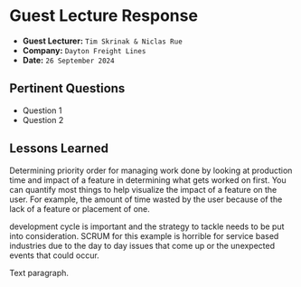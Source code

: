 # Guest Lecture Response

- **Guest Lecturer:** `Tim Skrinak & Niclas Rue`
- **Company:** `Dayton Freight Lines`
- **Date:** `26 September 2024`

## Pertinent Questions

- Question 1
- Question 2

## Lessons Learned

Determining priority order for managing work done by looking at production time and impact of a feature in determining what gets worked on first. You can quantify most things to help visualize the impact of a feature on the user. For example, the amount of time wasted by the user because of the lack of a feature or placement of one. 

development cycle is important and the strategy to tackle needs to be put into consideration. SCRUM for this example is horrible for service based industries due to the day to day issues that come up or the unexpected events that could occur.

Text paragraph.
